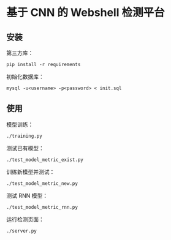 # 基于 CNN 的 Webshell 检测平台

## 安装

第三方库：

```
pip install -r requirements
```

初始化数据库：

```
mysql -u<username> -p<password> < init.sql
```

## 使用

模型训练：

```
./training.py
```

测试已有模型：

```
./test_model_metric_exist.py
```

训练新模型并测试：

```
./test_model_metric_new.py
```

测试 RNN 模型：

```
./test_model_metric_rnn.py
```

运行检测页面：

```
./server.py
```
